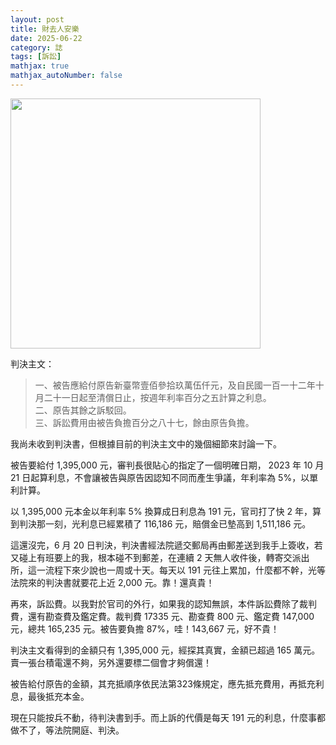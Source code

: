 ```yaml
---
layout: post
title: 財去人安樂
date: 2025-06-22
category: 誌
tags: [訴訟]
mathjax: true
mathjax_autoNumber: false
---
```


<img src="/blog/assets/images/2025/mainText.jpg" style="width: 400px;"/>

<!--more-->

判決主文：<br>
> 一、被告應給付原告新臺幣壹佰參拾玖萬伍仟元，及自民國一百一十二年十月二十一日起至清償日止，按週年利率百分之五計算之利息。<br>
> 二、原告其餘之訴駁回。<br>
> 三、訴訟費用由被告負擔百分之八十七，餘由原告負擔。

我尚未收到判決書，但根據目前的判決主文中的幾個細節來討論一下。

被告要給付 1,395,000 元，審判長很貼心的指定了一個明確日期， 2023 年 10 月 21 日起算利息，不會讓被告與原告因認知不同而產生爭議，年利率為 5%，以單利計算。

以 1,395,000 元本金以年利率 5% 換算成日利息為 191 元，官司打了快 2 年，算到判決那一刻，光利息已經累積了 116,186 元，賠償金已墊高到 1,511,186 元。

這還沒完，6 月 20 日判決，判決書經法院遞交郵局再由郵差送到我手上簽收，若又碰上有班要上的我，根本碰不到郵差，在連續 2 天無人收件後，轉寄交派出所，這一流程下來少說也一周或十天。每天以 191 元往上累加，什麼都不幹，光等法院來的判決書就要花上近 2,000 元。靠！還真貴！

再來，訴訟費。以我對於官司的外行，如果我的認知無誤，本件訴訟費除了裁判費，還有勘查費及鑑定費。裁判費 17335 元、勘查費 800 元、鑑定費 147,000 元，總共 165,235 元。被告要負擔 87%，哇！143,667 元，好不貴！

判決主文看得到的金額只有 1,395,000 元，經探其真實，金額已超過 165 萬元。賣一張台積電還不夠，另外還要標二個會才夠償還！

被告給付原告的金額，其充抵順序依民法第323條規定，應先抵充費用，再抵充利息，最後抵充本金。 

現在只能按兵不動，待判決書到手。而上訴的代價是每天 191 元的利息，什麼事都做不了，等法院開庭、判決。

